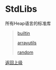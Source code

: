 # StdLibs

所有Heap语言的标准库

> [builtin](builtin/index.md)
> 
> [arrayutils](arrayutils/index.md)
> 
> [random](random/index.md)

[返回上级](../README.md)
